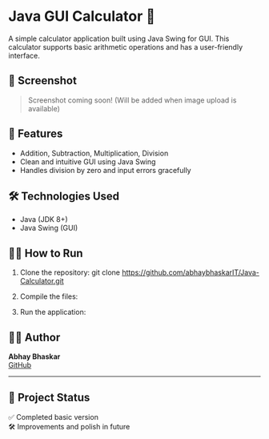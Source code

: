 # Java GUI Calculator 🧮

A simple calculator application built using Java Swing for GUI. This calculator supports basic arithmetic operations and has a user-friendly interface.

## 📸 Screenshot
> Screenshot coming soon! (Will be added when image upload is available)

## 🚀 Features
- Addition, Subtraction, Multiplication, Division
- Clean and intuitive GUI using Java Swing
- Handles division by zero and input errors gracefully

## 🛠️ Technologies Used
- Java (JDK 8+)
- Java Swing (GUI)

## 🧑‍💻 How to Run
1. Clone the repository:
git clone https://github.com/abhaybhaskarIT/Java-Calculator.git

2. Compile the files:
3. Run the application:

## 🙋‍♂️ Author
**Abhay Bhaskar**  
[GitHub](https://github.com/abhaybhaskarIT)

---

## 📌 Project Status
✅ Completed basic version  
🛠️ Improvements and polish in future
